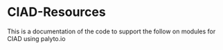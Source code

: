# CIAD-Resources

This is a documentation of the code to support the follow on modules for CIAD using palyto.io